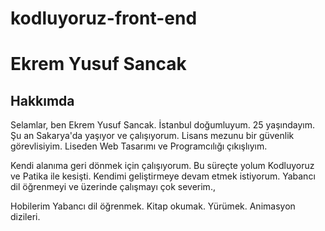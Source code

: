 # kodluyoruz-front-end
# Ekrem Yusuf Sancak
## Hakkımda
Selamlar, ben Ekrem Yusuf Sancak. İstanbul doğumluyum. 25 yaşındayım. Şu an Sakarya'da yaşıyor ve çalışıyorum. Lisans mezunu bir güvenlik görevlisiyim. Liseden Web Tasarımı ve Programcılığı çıkışlıyım.

Kendi alanıma geri dönmek için çalışıyorum. Bu süreçte yolum Kodluyoruz ve Patika ile kesişti. Kendimi geliştirmeye devam etmek istiyorum. Yabancı dil öğrenmeyi ve üzerinde çalışmayı çok severim.,

Hobilerim
Yabancı dil öğrenmek.
Kitap okumak.
Yürümek.
Animasyon dizileri.
